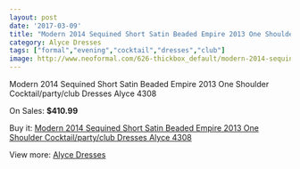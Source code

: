 ```yaml
---
layout: post
date: '2017-03-09'
title: "Modern 2014 Sequined Short Satin Beaded Empire 2013 One Shoulder Cocktail/party/club Dresses Alyce 4308"
category: Alyce Dresses
tags: ["formal","evening","cocktail","dresses","club"]
image: http://www.neoformal.com/626-thickbox_default/modern-2014-sequined-short-satin-beaded-empire-2013-one-shoulder-cocktail-party-club-dresses-alyce-4308.jpg
---
```

Modern 2014 Sequined Short Satin Beaded Empire 2013 One Shoulder Cocktail/party/club Dresses Alyce 4308

On Sales: **$410.99**
<a href="https://www.neoformal.com/en/alyce-dresses/222-modern-2014-sequined-short-satin-beaded-empire-2013-one-shoulder-cocktail-party-club-dresses-alyce-4308.html"><amp-img layout="responsive" width="600" height="600" src="//www.neoformal.com/626-thickbox_default/modern-2014-sequined-short-satin-beaded-empire-2013-one-shoulder-cocktail-party-club-dresses-alyce-4308.jpg" alt="Modern 2014 Sequined Short Satin Beaded Empire 2013 One Shoulder Cocktail/party/club Dresses Alyce 4308 0" /></a>
<a href="https://www.neoformal.com/en/alyce-dresses/222-modern-2014-sequined-short-satin-beaded-empire-2013-one-shoulder-cocktail-party-club-dresses-alyce-4308.html"><amp-img layout="responsive" width="600" height="600" src="//www.neoformal.com/628-thickbox_default/modern-2014-sequined-short-satin-beaded-empire-2013-one-shoulder-cocktail-party-club-dresses-alyce-4308.jpg" alt="Modern 2014 Sequined Short Satin Beaded Empire 2013 One Shoulder Cocktail/party/club Dresses Alyce 4308 1" /></a>
<a href="https://www.neoformal.com/en/alyce-dresses/222-modern-2014-sequined-short-satin-beaded-empire-2013-one-shoulder-cocktail-party-club-dresses-alyce-4308.html"><amp-img layout="responsive" width="600" height="600" src="//www.neoformal.com/627-thickbox_default/modern-2014-sequined-short-satin-beaded-empire-2013-one-shoulder-cocktail-party-club-dresses-alyce-4308.jpg" alt="Modern 2014 Sequined Short Satin Beaded Empire 2013 One Shoulder Cocktail/party/club Dresses Alyce 4308 2" /></a>

Buy it: [Modern 2014 Sequined Short Satin Beaded Empire 2013 One Shoulder Cocktail/party/club Dresses Alyce 4308](https://www.neoformal.com/en/alyce-dresses/222-modern-2014-sequined-short-satin-beaded-empire-2013-one-shoulder-cocktail-party-club-dresses-alyce-4308.html "Modern 2014 Sequined Short Satin Beaded Empire 2013 One Shoulder Cocktail/party/club Dresses Alyce 4308")

View more: [Alyce Dresses](https://www.neoformal.com/en/3-alyce-dresses "Alyce Dresses")